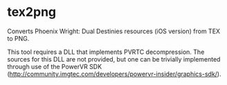 tex2png
=======

 Converts Phoenix Wright: Dual Destinies resources (iOS version) from TEX to PNG.

 This tool requires a DLL that implements PVRTC decompression. The sources for this DLL are not provided, but one can be trivially implemented through use of the PowerVR SDK (http://community.imgtec.com/developers/powervr-insider/graphics-sdk/).

